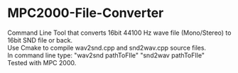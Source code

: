 # MPC2000-File-Converter

Command Line Tool that converts 16bit 44100 Hz wave file (Mono/Stereo) to 16bit SND file or back. <br/>
Use Cmake to compile wav2snd.cpp and  snd2wav.cpp source files. <br/>
In command line type: "wav2snd pathToFIle" "snd2wav pathToFIle"<br/>
Tested with MPC 2000. 
